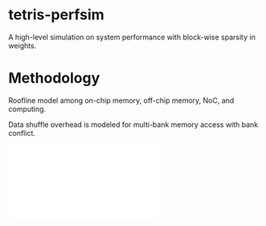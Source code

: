 # tetris-perfsim
A high-level simulation on system performance with block-wise sparsity in weights.

# Methodology
Roofline model among on-chip memory, off-chip memory, NoC, and computing. 

Data shuffle overhead is modeled for multi-bank memory access with bank conflict.

![Alt text](./doc/tetris.pdf?raw=true "Architecture and Simulator Overview")

